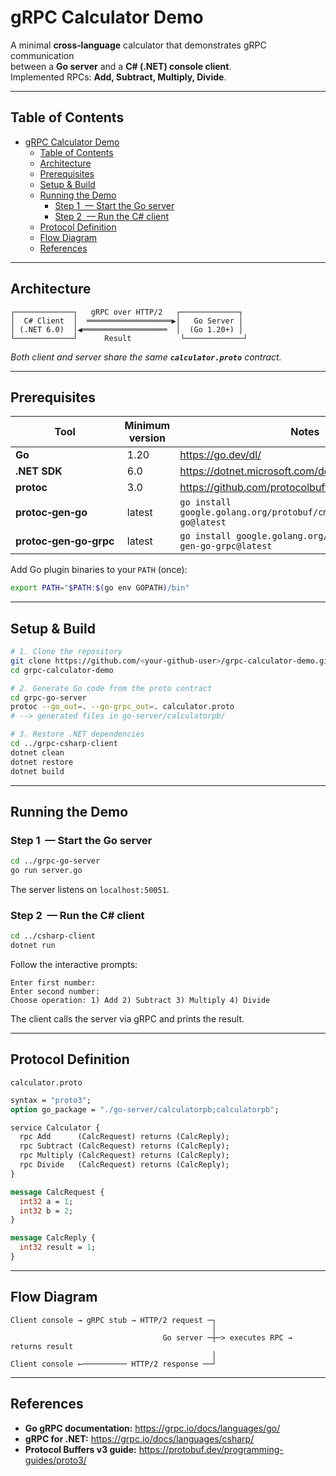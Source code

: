 # gRPC Calculator Demo

A minimal **cross‑language** calculator that demonstrates gRPC communication  
between a **Go server** and a **C# (.NET) console client**.  
Implemented RPCs: **Add, Subtract, Multiply, Divide**.

---

## Table of Contents

- [gRPC Calculator Demo](#grpc-calculator-demo)
  - [Table of Contents](#table-of-contents)
  - [Architecture](#architecture)
  - [Prerequisites](#prerequisites)
  - [Setup \& Build](#setup--build)
  - [Running the Demo](#running-the-demo)
    - [Step 1  — Start the Go server](#step1start-the-go-server)
    - [Step 2  — Run the C# client](#step2run-the-c-client)
  - [Protocol Definition](#protocol-definition)
  - [Flow Diagram](#flow-diagram)
  - [References](#references)

---

## Architecture

```text
┌─────────────┐   gRPC over HTTP/2   ┌─────────────┐
│  C# Client  │  ═══════════════════▶│   Go Server │
│ (.NET 6.0)  │◀═══════════════════  │  (Go 1.20+) │
└─────────────┘      Result           └─────────────┘
```

_Both client and server share the same **`calculator.proto`** contract._

---

## Prerequisites

| Tool                   | Minimum version | Notes                                                             |
| ---------------------- | --------------- | ----------------------------------------------------------------- |
| **Go**                 |  1.20           | <https://go.dev/dl/>                                              |
| **.NET SDK**           |  6.0            | <https://dotnet.microsoft.com/download>                           |
| **protoc**             |  3.0            | <https://github.com/protocolbuffers/protobuf/releases>            |
| **protoc‑gen‑go**      |  latest         | `go install google.golang.org/protobuf/cmd/protoc-gen-go@latest`  |
| **protoc‑gen‑go‑grpc** |  latest         | `go install google.golang.org/grpc/cmd/protoc-gen-go-grpc@latest` |

Add Go plugin binaries to your `PATH` (once):

```bash
export PATH="$PATH:$(go env GOPATH)/bin"
```

---

## Setup & Build

```bash
# 1. Clone the repository
git clone https://github.com/<your‑github‑user>/grpc-calculator-demo.git
cd grpc-calculator-demo

# 2. Generate Go code from the proto contract
cd grpc-go-server
protoc --go_out=. --go-grpc_out=. calculator.proto
# --> generated files in go-server/calculatorpb/

# 3. Restore .NET dependencies
cd ../grpc-csharp-client
dotnet clean
dotnet restore
dotnet build
```

---

## Running the Demo

### Step 1  — Start the Go server

```bash
cd ../grpc-go-server
go run server.go
```

The server listens on `localhost:50051`.

### Step 2  — Run the C# client

```bash
cd ../csharp-client
dotnet run
```

Follow the interactive prompts:

```text
Enter first number:
Enter second number:
Choose operation: 1) Add 2) Subtract 3) Multiply 4) Divide
```

The client calls the server via gRPC and prints the result.

---

## Protocol Definition

`calculator.proto`

```proto
syntax = "proto3";
option go_package = "./go-server/calculatorpb;calculatorpb";

service Calculator {
  rpc Add      (CalcRequest) returns (CalcReply);
  rpc Subtract (CalcRequest) returns (CalcReply);
  rpc Multiply (CalcRequest) returns (CalcReply);
  rpc Divide   (CalcRequest) returns (CalcReply);
}

message CalcRequest {
  int32 a = 1;
  int32 b = 2;
}

message CalcReply {
  int32 result = 1;
}
```

---

## Flow Diagram

```text
Client console → gRPC stub → HTTP/2 request ─┐
                                             │
                                  Go server ─┼─> executes RPC → returns result
                                             │
Client console ←────────── HTTP/2 response ──┘
```

---

## References

- **Go gRPC documentation:** <https://grpc.io/docs/languages/go/>
- **gRPC for .NET:** <https://grpc.io/docs/languages/csharp/>
- **Protocol Buffers v3 guide:** <https://protobuf.dev/programming-guides/proto3/>
